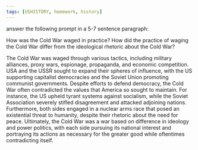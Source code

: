 ```yaml
---
tags: [USHISTORY, homework, history]
---
```

answer the following prompt in a 5-7 sentence paragraph:  
  
How was the Cold War waged in practice? How did the practice of waging the Cold War differ from the ideological rhetoric about the Cold War?  
  
  
The Cold War was waged through various tactics, including military alliances, proxy wars, espionage, propaganda, and economic competition. USA and the USSR sought to expand their spheres of influence, with the US supporting capitalist democracies and the Soviet Union promoting communist governments. Despite efforts to defend democracy, the Cold War often contradicted the values that America so sought to maintain. For instance, the US upheld tyrant systems against socialism, while the Soviet Association severely stifled disagreement and attacked adjoining nations. Furthermore, both sides engaged in a nuclear arms race that posed an existential threat to humanity, despite their rhetoric about the need for peace. Ultimately, the Cold War was a war based on difference in ideology and power politics, with each side pursuing its national interest and portraying its actions as necessary for the greater good while oftentimes contradicting itself.



